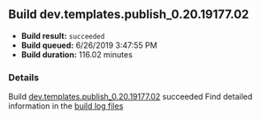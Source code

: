 ## Build dev.templates.publish_0.20.19177.02
- **Build result:** `succeeded`
- **Build queued:** 6/26/2019 3:47:55 PM
- **Build duration:** 116.02 minutes
### Details
Build [dev.templates.publish_0.20.19177.02](https://winappstudio.visualstudio.com/web/build.aspx?pcguid=a4ef43be-68ce-4195-a619-079b4d9834c2&builduri=vstfs%3a%2f%2f%2fBuild%2fBuild%2f28965) succeeded
Find detailed information in the [build log files](https://uwpctdiags.blob.core.windows.net/buildlogs/dev.templates.publish_0.20.19177.02_logs.zip)
